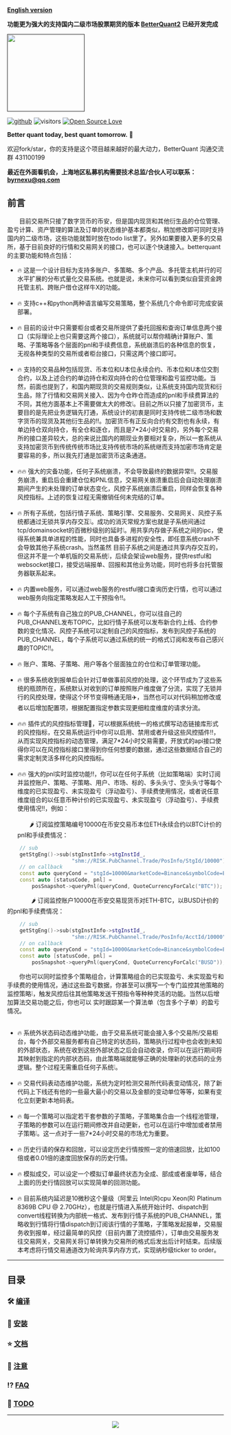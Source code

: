 
[**English version**](README.md)

**功能更为强大的支持国内二级市场股票期货的版本 [BetterQuant2](https://github.com/byrnexu/betterquant) 已经开发完成**         

[<img src="./assets/logo.png" width="180" />]()

[![github](https://img.shields.io/badge/github-byrnexu-brightgreen.svg)](https://github.com/byrnexu)  ![visitors](https://visitor-badge.laobi.icu/badge?page_id=byrnexu.betterquant)  [![Open Source Love](https://badges.frapsoft.com/os/v1/open-source.svg?v=102)](https://github.com/byrnexu)

**Better quant today, best quant tomorrow.** 💪  

欢迎fork/star，你的支持是这个项目越来越好的最大动力，BetterQuant 沟通交流群 431100199

**最近在外面看机会，上海地区私募机构需要技术总监/合伙人可以联系：byrnexu@qq.com**   


## 前言

&emsp;&emsp;目前交易所只接了数字货币的币安，但是国内现货和其他衍生品的仓位管理、盈亏计算、资产管理的算法及订单的状态维护基本都类似，稍加修改即可同时支持国内的二级市场，这些功能就暂时放在todo list里了。另外如果要接入更多的交易所，基于目前良好的行情和交易网关的接口，也可以逐个快速接入。betterquant的主要功能和特点包括：<br/>
* 🔥 这是一个设计目标为支持多账户、多策略、多个产品、多托管主机并行的可水平扩展的分布式量化交易系统。也就是说，未来你可以看到类似自营资金跨托管主机、跨账户借仓这样牛X的功能。<br/>
&nbsp;
* 🔥 支持c++和python两种语言编写交易策略，整个系统几个命令即可完成安装部署。<br/>
&nbsp;
* 🔥 目前的设计中只需要柜台或者交易所提供了委托回报和查询订单信息两个接口（实际理论上也只需要这两个接口），系统就可以帮你精确计算账户、策略、子策略等各个层面的pnl和手续费信息，系统崩溃后的各种信息的恢复，无视各种类型的交易所或者柜台接口，只需这两个接口即可。<br/>
&nbsp;
* 🔥 支持的交易品种包括现货、币本位和U本位永续合约、币本位和U本位交割合约，以及上述合约的单边持仓和双向持仓的仓位管理和盈亏监控功能。当然，前面也提到了，和国内期现货的交易规则类似，让系统支持国内现货和衍生品，除了行情和交易网关接入、因为今仓昨仓而造成的pnl和手续费算法的不同，其他方面基本上不需要做太大的修改❕。目前之所以只接了加密货币，主要目的是先把业务逻辑先打通，系统设计的初衷是同时支持传统二级市场和数字货币的现货及其他衍生品的‼️。加密货币有正反向合约有交割也有永续，有单边持仓双向持仓，有全仓和逐仓，而且是7\*24小时交易的，另外每个交易所的接口差异较大，总的来说比国内的期现业务要相对复杂，所以一套系统从支持加密货币到传统传统市场比支持传统市场的系统继而支持加密市场肯定是要容易的多，所以我先打通是加密货币这条通道。<br/>
&nbsp;
* 🔥🔥 强大的灾备功能，任何子系统崩溃，不会导致最终的数据异常‼️。交易服务崩溃，重启后会重建仓位和PNL信息，交易网关崩溃重启后会自动处理崩溃期间产生的未处理的订单状态变化，风控子系统崩溃后重启，同样会恢复各种风控指标。上述的恢复过程无需撤销任何未完结的订单。<br/>
&nbsp;
* 🔥 所有子系统，包括行情子系统、策略引擎、交易服务、交易网关、风控子系统都通过无锁共享内存交互❕。成功的消灭常规方案也就是子系统间通过tcp/domainsocket的百微秒级别的延时❕。用共享内存做子系统之间的ipc，使得系统兼具单进程的性能，同时也具备多进程的安全性，即任意系统crash不会导致其他子系统crash。当然虽然 目前子系统之间是通过共享内存交互的，但这并不是一个单机版的交易系统❕，后续会架设web服务，提供restful和websocket接口，接受远端报单、回报和其他业务功能，同时也将多台托管服务器联系起来。<br/>
&nbsp;
* 🔥 内置web服务，可以通过web服务的restful接口查询历史行情，也可以通过web服务向指定策略发起人工干预指令‼️。<br/>
&nbsp;
* 🔥 每个子系统有自己独立的PUB_CHANNEL，你可以往自己的PUB_CHANNEL发布TOPIC，比如行情子系统可以发布新合约上线、合约参数的变化情况、风控子系统可以定制自己的风控指标，发布到风控子系统的PUB_CHANNEL，每个子系统可以通过系统的统一的格式订阅和发布自己感兴趣的TOPIC‼️。<br/>
&nbsp;
* 🔥 账户、策略、子策略、用户等各个层面独立的仓位和订单管理功能。<br/>
&nbsp;
* 🔥 很多系统收到报单后会针对订单做事前风控的处理，这个环节成为了这些系统的瓶颈所在，系统默认对收到的订单按照账户维度做了分流，实现了无锁并行的风控处理，使得这个环节变得畅通无阻✈️，当然也可以对代码稍加修改或者以后增加配置项，根据配置指定参数实现更细粒度维度的请求分流。<br/>
&nbsp;
* 🔥🔥 插件式的风控指标管理🔌，可以根据系统统一的格式撰写动态链接库形式的风控指标，在交易系统运行中你可以启用、禁用或者升级这些风控插件‼️，从而实现风控指标的动态管理，满足7\*24小时交易需要，开放式的api接口使得你可以在风控指标接口里得到你任何想要的数据，通过这些数据结合自己的需求定制灵活多样化的风控指标。<br/>
&nbsp;
* 🔥🔥 强大的pnl实时监控功能‼️，你可以在任何子系统（比如策略端）实时订阅并监控账户、策略、子策略、用户、市场、标的、多头头寸、空头头寸等每个维度的已实现盈亏、未实现盈亏（浮动盈亏）、手续费使用情况，或者说任意维度组合的以任意币种计价的已实现盈亏、未实现盈亏（浮动盈亏）、手续费使用情况‼️，例如：</br>  
&emsp;&emsp;🌶️ 订阅监控策略编号10000在币安交易币本位ETH永续合约以BTC计价的pnl和手续费情况：
```c++
    // sub
    getStgEng()->sub(stgInstInfo->stgInstId_,
                     "shm://RISK.PubChannel.Trade/PosInfo/StgId/10000");
    // on callback                     
    const auto queryCond = "stgId=10000&marketCode=Binance&symbolCode=ETH-USD-CPerp";
    const auto [statusCode, pnl] =
        posSnapshot->queryPnl(queryCond, QuoteCurrencyForCalc("BTC"));
```
&emsp;&emsp;&emsp;&emsp;🌶️ 订阅监控账户10000在币安交易现货币对ETH-BTC，以BUSD计价的的pnl和手续费情况：
```c++
    // sub
    getStgEng()->sub(stgInstInfo->stgInstId_,
                     "shm://RISK.PubChannel.Trade/PosInfo/AcctId/10000");
    // on callback                     
    const auto queryCond = "stgId=10000&marketCode=Binance&symbolCode=ETH-BTC";
    const auto [statusCode, pnl] =
        posSnapshot->queryPnl(queryCond, QuoteCurrencyForCalc("BUSD"));
```

&emsp;&emsp;你也可以同时监控多个策略组合，计算策略组合的已实现盈亏、未实现盈亏和手续费的使用情况，通过这些盈亏数据，你甚至可以撰写一个专门监控其他策略的监控策略❕，触发风控后往其他策略发送干预指令等种种灵活的功能。当然以后增加算法交易功能之后，你也可以 实时跟踪某一个算法单（包含多个子单）的盈亏情况。<br/>
&nbsp;
* 🔥 系统外状态码动态维护功能，由于交易系统可能会接入多个交易所/交易柜台，每个外部交易服务都有自己特定的状态码，策略执行过程中也会收到未知的外部状态，系统在收到这些外部状态之后会自动收录，你可以在运行期间将其映射到指定的内部状态码，由此策略端就能够正确的处理新的状态码的业务逻辑。整个过程无需重启任何子系统❕。<br/>
&nbsp;
* 🔥 交易代码表动态维护功能，系统为定时检测交易所代码表变动情况，除了新代码上下线还有他的一些最大最小的交易以及金额的变动单位等等，如果有变化立刻更新本地码表。<br/>
&nbsp;
* 🔥 每一个策略可以指定若干套参数的子策略，子策略集合由一个线程池管理，子策略的参数可以在运行期间修改并自动更新，也可以在运行中增加或者禁用子策略❕。这一点对于一些7\*24小时交易的市场尤为重要。<br/>
&nbsp;
* 🔥 历史行请的保存和回放，可以设定历史行情按照一定的倍速回放，比如100倍或者0.01倍的速度回放保存的历史行情。<br/>
&nbsp;
* 🔥 模拟成交，可以设定一个模拟订单最终状态为全成、部成或者废单等，结合上面的历史行情回放可以实现简单的回测功能。<br/>
&nbsp;
* 🔥 目前系统内延迟是10微秒这个量级（阿里云 Intel(R)cpu Xeon(R) Platinum 8369B CPU @ 2.70GHz），也就是行情进入系统开始计时、dispatch到convert线程转换为内部统一格式、发布到行情子系统的PUB_CHANNEL，策略收到行情将行情dispatch到订阅该行情的子策略，子策略发起报单，交易服务收到报单，经过最简单的风控（目前内置了流控插件），订单由交易服务发往交易网关，交易网关将订单转换为交易所的格式后发出后计时结束。后续版本考虑将行情交易通道改为轮询共享内存方式，实现纳秒级ticker to order。<br/>
---
## 目录
### 🛠 [编译](doc/build_cn.md)
### 🐋 [安装](doc/installation_cn.md)
### ⭐ [文档](doc/documentation_cn.md)
### 🧨 [注意](doc/caution_cn.md)
### ⁉️ [FAQ](doc/faq_cn.md)
### 🥔 [TODO](doc/todo_cn.md)

---
<div align="center"> <img  src="https://github-readme-streak-stats.herokuapp.com?user=byrnexu&theme=onedark&date_format=M%20j%5B%2C%20Y%5D" /> </div>

